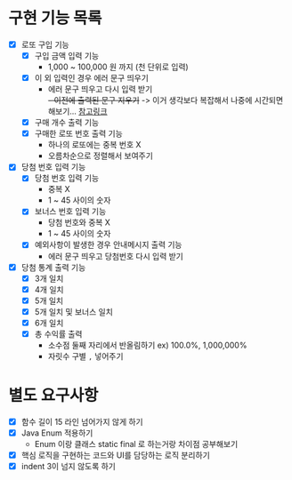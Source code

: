 # 구현 기능 목록

- [x]  로또 구입 기능
    - [x]  구입 금액 입력 기능
        - 1,000 ~ 100,000 원 까지 (천 단위로 입력)
    - [x]  이 외 입력인 경우 에러 문구 띄우기
        - 에러 문구 띄우고 다시 입력 받기  
        ~~- 이전에 출력된 문구 지우기~~ -> 이거 생각보다 복잡해서 나중에 시간되면 해보기... [참고링크](https://www.delftstack.com/ko/howto/java/java-clear-console/)
    - [x]  구매 개수 출력 기능
    - [x]  구매한 로또 번호 출력 기능
        - 하나의 로또에는 중복 번호 X
        - 오름차순으로 정렬해서 보여주기
- [x]  당첨 번호 입력 기능
    - [x]  당첨 번호 입력 기능
        - 중복 X
        - 1 ~ 45 사이의 숫자
    - [x]  보너스 번호 입력 기능
        - 당첨 번호와 중복 X
        - 1 ~ 45 사이의 숫자
    - [x]  예외사항이 발생한 경우 안내메시지 출력 기능
        - 에러 문구 띄우고 당첨번호 다시 입력 받기
- [x]  당첨 통계 출력 기능
    - [x]  3개 일치
    - [x]  4개 일치
    - [x]  5개 일치
    - [x]  5개 일치 및 보너스 일치
    - [x]  6개 일치
    - [x]  총 수익률 출력
        - 소수점 둘째 자리에서 반올림하기 ex) 100.0%, 1,000,000%
        - 자릿수 구별 `,` 넣어주기

# 별도 요구사항

- [x]  함수 길이 15 라인 넘어가지 않게 하기
- [x]  Java Enum 적용하기
    - Enum 이랑 클래스 static final 로 하는거랑 차이점 공부해보기
- [x]  핵심 로직을 구현하는 코드와 UI를 담당하는 로직 분리하기
- [x]  indent 3이 넘지 않도록 하기